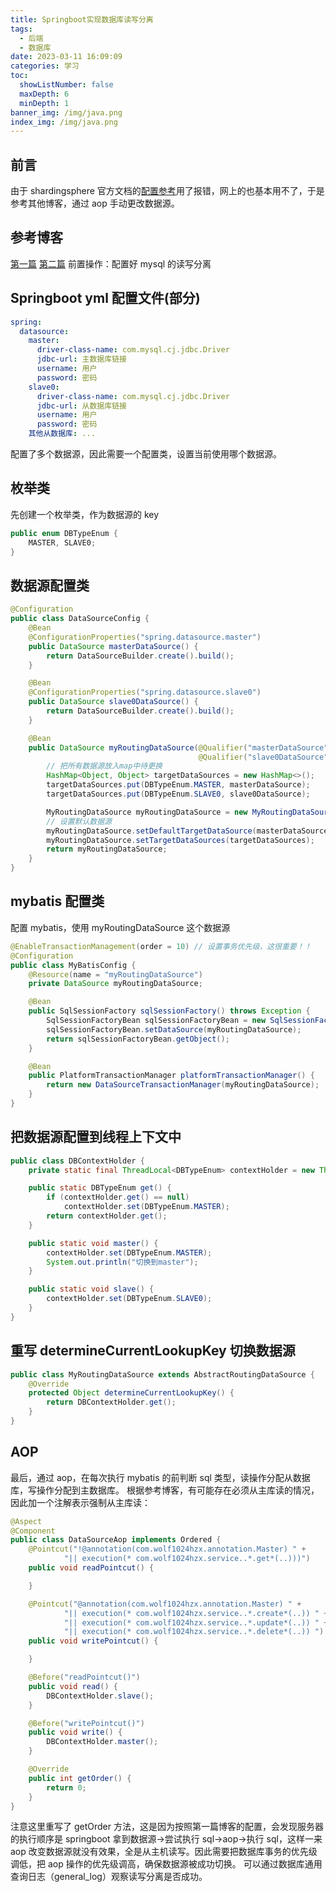 ```yaml
---
title: Springboot实现数据库读写分离
tags:
  - 后端
  - 数据库
date: 2023-03-11 16:09:09
categories: 学习
toc:
  showListNumber: false
  maxDepth: 6
  minDepth: 1
banner_img: /img/java.png
index_img: /img/java.png
---
```


## 前言

由于 shardingsphere 官方文档的[配置参考](https://shardingsphere.apache.org/document/current/cn/quick-start/shardingsphere-jdbc-quick-start/)用了报错，网上的也基本用不了，于是参考其他博客，通过 aop 手动更改数据源。

## 参考博客

[第一篇](https://www.modb.pro/db/155331)
[第二篇](https://www.cnblogs.com/wuyoucao/p/10965903.html)
前置操作：配置好 mysql 的读写分离

## Springboot yml 配置文件(部分)

```yml
spring:
  datasource:
    master:
      driver-class-name: com.mysql.cj.jdbc.Driver
      jdbc-url: 主数据库链接
      username: 用户
      password: 密码
    slave0:
      driver-class-name: com.mysql.cj.jdbc.Driver
      jdbc-url: 从数据库链接
      username: 用户
      password: 密码
    其他从数据库: ...
```

配置了多个数据源，因此需要一个配置类，设置当前使用哪个数据源。

## 枚举类

先创建一个枚举类，作为数据源的 key

```Java
public enum DBTypeEnum {
    MASTER, SLAVE0;
}
```

## 数据源配置类

```Java
@Configuration
public class DataSourceConfig {
    @Bean
    @ConfigurationProperties("spring.datasource.master")
    public DataSource masterDataSource() {
        return DataSourceBuilder.create().build();
    }

    @Bean
    @ConfigurationProperties("spring.datasource.slave0")
    public DataSource slave0DataSource() {
        return DataSourceBuilder.create().build();
    }

    @Bean
    public DataSource myRoutingDataSource(@Qualifier("masterDataSource") DataSource masterDataSource,
                                          @Qualifier("slave0DataSource") DataSource slave0DataSource) {
        // 把所有数据源放入map中待更换
        HashMap<Object, Object> targetDataSources = new HashMap<>();
        targetDataSources.put(DBTypeEnum.MASTER, masterDataSource);
        targetDataSources.put(DBTypeEnum.SLAVE0, slave0DataSource);

        MyRoutingDataSource myRoutingDataSource = new MyRoutingDataSource();
        // 设置默认数据源
        myRoutingDataSource.setDefaultTargetDataSource(masterDataSource);
        myRoutingDataSource.setTargetDataSources(targetDataSources);
        return myRoutingDataSource;
    }
}
```

## mybatis 配置类

配置 mybatis，使用 myRoutingDataSource 这个数据源

```Java
@EnableTransactionManagement(order = 10) // 设置事务优先级，这很重要！！
@Configuration
public class MyBatisConfig {
    @Resource(name = "myRoutingDataSource")
    private DataSource myRoutingDataSource;

    @Bean
    public SqlSessionFactory sqlSessionFactory() throws Exception {
        SqlSessionFactoryBean sqlSessionFactoryBean = new SqlSessionFactoryBean();
        sqlSessionFactoryBean.setDataSource(myRoutingDataSource);
        return sqlSessionFactoryBean.getObject();
    }

    @Bean
    public PlatformTransactionManager platformTransactionManager() {
        return new DataSourceTransactionManager(myRoutingDataSource);
    }
}
```

## 把数据源配置到线程上下文中

```Java
public class DBContextHolder {
    private static final ThreadLocal<DBTypeEnum> contextHolder = new ThreadLocal<>();

    public static DBTypeEnum get() {
        if (contextHolder.get() == null)
            contextHolder.set(DBTypeEnum.MASTER);
        return contextHolder.get();
    }

    public static void master() {
        contextHolder.set(DBTypeEnum.MASTER);
        System.out.println("切换到master");
    }

    public static void slave() {
        contextHolder.set(DBTypeEnum.SLAVE0);
    }
}
```

## 重写 determineCurrentLookupKey 切换数据源

```Java
public class MyRoutingDataSource extends AbstractRoutingDataSource {
    @Override
    protected Object determineCurrentLookupKey() {
        return DBContextHolder.get();
    }
}
```

## AOP

最后，通过 aop，在每次执行 mybatis 的前判断 sql 类型，读操作分配从数据库，写操作分配到主数据库。
根据参考博客，有可能存在必须从主库读的情况，因此加一个注解表示强制从主库读：

```Java
@Aspect
@Component
public class DataSourceAop implements Ordered {
    @Pointcut("!@annotation(com.wolf1024hzx.annotation.Master) " +
            "|| execution(* com.wolf1024hzx.service..*.get*(..)))")
    public void readPointcut() {

    }

    @Pointcut("@annotation(com.wolf1024hzx.annotation.Master) " +
            "|| execution(* com.wolf1024hzx.service..*.create*(..)) " +
            "|| execution(* com.wolf1024hzx.service..*.update*(..)) " +
            "|| execution(* com.wolf1024hzx.service..*.delete*(..)) ")
    public void writePointcut() {

    }

    @Before("readPointcut()")
    public void read() {
        DBContextHolder.slave();
    }

    @Before("writePointcut()")
    public void write() {
        DBContextHolder.master();
    }

    @Override
    public int getOrder() {
        return 0;
    }
}
```

注意这里重写了 getOrder 方法，这是因为按照第一篇博客的配置，会发现服务器的执行顺序是 springboot 拿到数据源->尝试执行 sql->aop->执行 sql，这样一来 aop 改变数据源就没有效果，全是从主机读写。因此需要把数据库事务的优先级调低，把 aop 操作的优先级调高，确保数据源被成功切换。
可以通过数据库通用查询日志（general_log）观察读写分离是否成功。
